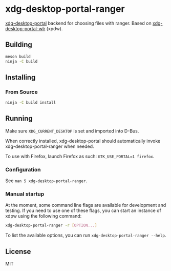 # xdg-desktop-portal-ranger

[xdg-desktop-portal] backend for choosing files with ranger.
Based on [xdg-desktop-portal-wlr] (xpdw).

## Building

```sh
meson build
ninja -C build
```

## Installing

### From Source

```sh
ninja -C build install
```


## Running

Make sure `XDG_CURRENT_DESKTOP` is set and imported into D-Bus.

When correctly installed, xdg-desktop-portal should automatically invoke
xdg-desktop-portal-ranger when needed.

To use with Firefox, launch Firefox as such: `GTK_USE_PORTAL=1 firefox`.

### Configuration

See `man 5 xdg-desktop-portal-ranger`.

### Manual startup

At the moment, some command line flags are available for development and
testing. If you need to use one of these flags, you can start an instance of
xdpw using the following command:

```sh
xdg-desktop-portal-ranger -r [OPTION...]
```

To list the available options, you can run `xdg-desktop-portal-ranger --help`.

## License

MIT

[xdg-desktop-portal]: https://github.com/flatpak/xdg-desktop-portal
[xdg-desktop-portal-wlr]: https://github.com/emersion/xdg-desktop-portal-wlr
